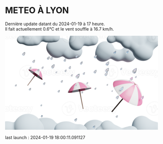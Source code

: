 # METEO À LYON

Dernière update datant du 2024-01-19 à 17 heure.  
Il fait actuellement 0.6°C et le vent souffle à 16.7 km/h.      

![](./.github/rain.png)

last launch : 2024-01-19 18:00:11.091127
